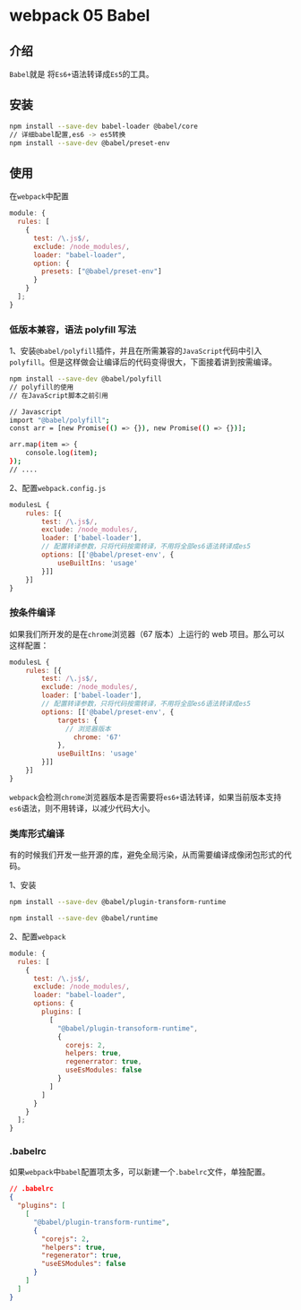# webpack 05 Babel

## 介绍

`Babel`就是 将`Es6+`语法转译成`Es5`的工具。

## 安装

```bash
npm install --save-dev babel-loader @babel/core
// 详细babel配置,es6 -> es5转换
npm install --save-dev @babel/preset-env
```

## 使用

在`webpack`中配置

```js
module: {
  rules: [
    {
      test: /\.js$/,
      exclude: /node_modules/,
      loader: "babel-loader",
      option: {
        presets: ["@babel/preset-env"]
      }
    }
  ];
}
```

### 低版本兼容，语法 polyfill 写法

1、安装`@babel/polyfill`插件，并且在所需兼容的`JavaScript`代码中引入`polyfill`。但是这样做会让编译后的代码变得很大，下面接着讲到按需编译。

```bash
npm install --save-dev @babel/polyfill
// polyfill的使用
// 在JavaScript脚本之前引用

// Javascript
import "@babel/polyfill";
const arr = [new Promise(() => {}), new Promise(() => {})];

arr.map(item => {
    console.log(item);
});
// ....

```

2、配置`webpack.config.js`

```js
modulesL {
    rules: [{
        test: /\.js$/,
        exclude: /node_modules/,
        loader: ['babel-loader'],
        // 配置转译参数，只将代码按需转译，不用将全部es6语法转译成es5
        options: [['@babel/preset-env', {
            useBuiltIns: 'usage'
        }]]
    }]
}
```

### 按条件编译

如果我们所开发的是在`chrome`浏览器（67 版本）上运行的 web 项目。那么可以这样配置：

```js
modulesL {
    rules: [{
        test: /\.js$/,
        exclude: /node_modules/,
        loader: ['babel-loader'],
        // 配置转译参数，只将代码按需转译，不用将全部es6语法转译成es5
        options: [['@babel/preset-env', {
            targets: {
              // 浏览器版本
                chrome: '67'
            },
            useBuiltIns: 'usage'
        }]]
    }]
}
```

`webpack`会检测`chrome`浏览器版本是否需要将`es6+`语法转译，如果当前版本支持`es6`语法，则不用转译，以减少代码大小。

### 类库形式编译

有的时候我们开发一些开源的库，避免全局污染，从而需要编译成像闭包形式的代码。

1、安装

```bash
npm install --save-dev @babel/plugin-transform-runtime

npm install --save-dev @babel/runtime
```

2、配置`webpack`

```js
module: {
  rules: [
    {
      test: /\.js$/,
      exclude: /node_modules/,
      loader: "babel-loader",
      options: {
        plugins: [
          [
            "@babel/plugin-transoform-runtime",
            {
              corejs: 2,
              helpers: true,
              regenerrator: true,
              useEsModules: false
            }
          ]
        ]
      }
    }
  ];
}
```

### .babelrc

如果`webpack`中`babel`配置项太多，可以新建一个`.babelrc`文件，单独配置。

```json
// .babelrc
{
  "plugins": [
    [
      "@babel/plugin-transform-runtime",
      {
        "corejs": 2,
        "helpers": true,
        "regenerator": true,
        "useESModules": false
      }
    ]
  ]
}
```
